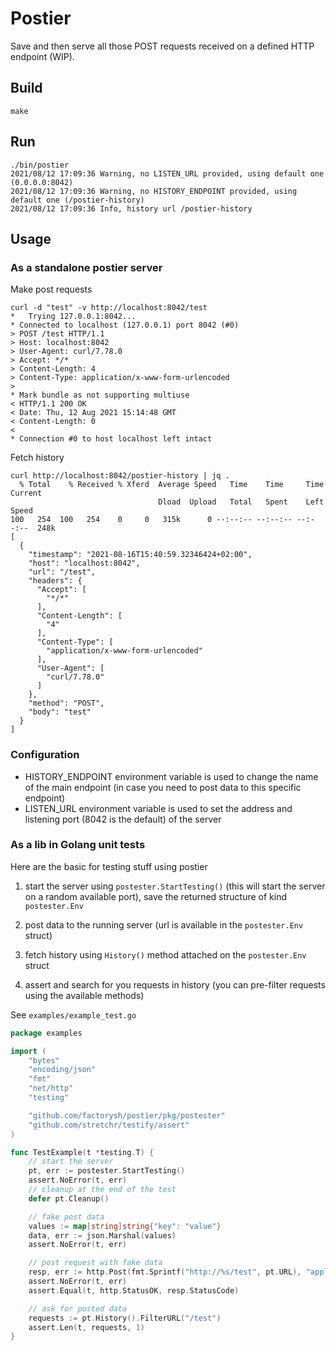 # Postier

Save and then serve all those POST requests received on a defined HTTP endpoint (WIP).

## Build

```shell
make
```

## Run

```shell
./bin/postier
2021/08/12 17:09:36 Warning, no LISTEN_URL provided, using default one (0.0.0.0:8042)
2021/08/12 17:09:36 Warning, no HISTORY_ENDPOINT provided, using default one (/postier-history)
2021/08/12 17:09:36 Info, history url /postier-history
```

## Usage

### As a standalone postier server

Make post requests

```shell
curl -d "test" -v http://localhost:8042/test
*   Trying 127.0.0.1:8042...
* Connected to localhost (127.0.0.1) port 8042 (#0)
> POST /test HTTP/1.1
> Host: localhost:8042
> User-Agent: curl/7.78.0
> Accept: */*
> Content-Length: 4
> Content-Type: application/x-www-form-urlencoded
>
* Mark bundle as not supporting multiuse
< HTTP/1.1 200 OK
< Date: Thu, 12 Aug 2021 15:14:48 GMT
< Content-Length: 0
<
* Connection #0 to host localhost left intact
```

Fetch history

```shell
curl http://localhost:8042/postier-history | jq .
  % Total    % Received % Xferd  Average Speed   Time    Time     Time  Current
                                 Dload  Upload   Total   Spent    Left  Speed
100   254  100   254    0     0   315k      0 --:--:-- --:--:-- --:--:--  248k
[
  {
    "timestamp": "2021-08-16T15:40:59.32346424+02:00",
    "host": "localhost:8042",
    "url": "/test",
    "headers": {
      "Accept": [
        "*/*"
      ],
      "Content-Length": [
        "4"
      ],
      "Content-Type": [
        "application/x-www-form-urlencoded"
      ],
      "User-Agent": [
        "curl/7.78.0"
      ]
    },
    "method": "POST",
    "body": "test"
  }
]
```

### Configuration

- HISTORY_ENDPOINT environment variable is used to change the name of the main endpoint (in case you need to post data to this specific endpoint)
- LISTEN_URL environment variable is used to set the address and listening port (8042 is the default) of the server

### As a lib in Golang unit tests

Here are the basic for testing stuff using postier

1. start the server using `postester.StartTesting()` (this will start the server on a random available port), save the returned structure of kind `postester.Env`

2. post data to the running server (url is available in the `postester.Env` struct)

3. fetch history using `History()` method attached on the `postester.Env` struct

4. assert and search for you requests in history (you can pre-filter requests using the available methods)

See `examples/example_test.go`

```go
package examples

import (
	"bytes"
	"encoding/json"
	"fmt"
	"net/http"
	"testing"

	"github.com/factorysh/postier/pkg/postester"
	"github.com/stretchr/testify/assert"
)

func TestExample(t *testing.T) {
	// start the server
	pt, err := postester.StartTesting()
	assert.NoError(t, err)
	// cleanup at the end of the test
	defer pt.Cleanup()

	// fake post data
	values := map[string]string{"key": "value"}
	data, err := json.Marshal(values)
	assert.NoError(t, err)

	// post request with fake data
	resp, err := http.Post(fmt.Sprintf("http://%s/test", pt.URL), "application/json", bytes.NewReader(data))
	assert.NoError(t, err)
	assert.Equal(t, http.StatusOK, resp.StatusCode)

	// ask for posted data
	requests := pt.History().FilterURL("/test")
	assert.Len(t, requests, 1)
}

```
